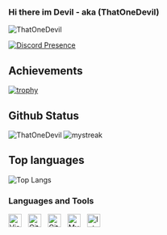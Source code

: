 
### Hi there im Devil - aka (ThatOneDevil)</h1>
<p align="left"> <img src="https://komarev.com/ghpvc/?username=ThatOneDevil" alt="ThatOneDevil"/></p>

[![Discord Presence](https://lanyard.cnrad.dev/api/422434919311212544)](https://discord.com/users/422434919311212544)

## Achievements

[![trophy](https://github-profile-trophy.vercel.app/?username=ThatOneDevil&theme=onedark)](https://github.com/ryo-ma/github-profile-trophy)


## Github Status

![ThatOneDevil](https://github-readme-stats.vercel.app/api?username=thatonedevil&show_icons=true&theme=tokyonight&hide_border=true)
<img src="https://github-readme-streak-stats.herokuapp.com/?user=thatonedevil&&hide_border=true&theme=tokyonight" alt="mystreak"/>

## Top languages

![Top Langs](https://github-readme-stats.vercel.app/api/top-langs/?username=thatonedevil&layout=compact&hide_border=true&theme=tokyonight)

### Languages and Tools

<img align="left" alt="Visual Studio Code" width="26px" src="https://cdn.jsdelivr.net/gh/devicons/devicon/icons/vscode/vscode-original.svg" style="padding-right:10px;"/>
<img align="left" alt="Git" width="26px" src="https://cdn.jsdelivr.net/gh/devicons/devicon/icons/git/git-original.svg" style="padding-right:10px;"/>
<img align="left" alt="GitHub" width="26px" src="https://user-images.githubusercontent.com/3369400/139447912-e0f43f33-6d9f-45f8-be46-2df5bbc91289.png" style="padding-right:10px;"/>
<img align="left" alt="MySQL" width="26px" src="https://cdn.jsdelivr.net/gh/devicons/devicon/icons/mysql/mysql-original.svg" style="padding-right:10px;"/>
<img align="left" alt="Intelij" width="26px" src="https://camo.githubusercontent.com/40aaee838f86883b0682ef98fc0e7f803a6d2e7d860043373730ebd79497595d/68747470733a2f2f63646e2e646973636f72646170702e636f6d2f656d6f6a69732f3631313633333731343635363537353531362e776562703f73697a653d313238267175616c6974793d6c6f73736c657373" style="padding-right:10px;"/>
